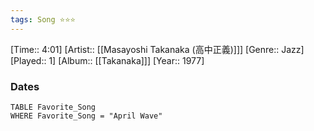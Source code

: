 ```yaml
---
tags: Song ⭐⭐⭐ 
---
```

[Time:: 4:01]
[Artist:: [[Masayoshi Takanaka (高中正義)]]]
[Genre:: Jazz]
[Played:: 1]
[Album:: [[Takanaka]]]
[Year:: 1977]
### Dates
````dataview
TABLE Favorite_Song
WHERE Favorite_Song = "April Wave"
````